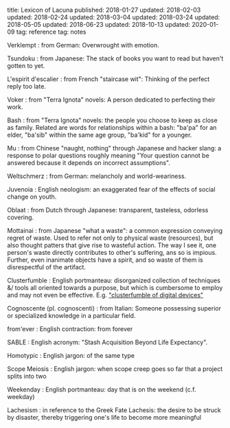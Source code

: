 title: Lexicon of Lacuna
published: 2018-01-27
updated: 2018-02-03
updated: 2018-02-24
updated: 2018-03-04
updated: 2018-03-24
updated: 2018-05-05
updated: 2018-06-23
updated: 2018-10-13
updated: 2020-01-09
tag: reference
tag: notes

Verklempt
:   from German: Overwrought with emotion.

Tsundoku
:   from Japanese: The stack of books you want to read but haven't gotten to yet.

L'espirit d'escalier
:   from French "staircase wit": Thinking of the perfect reply too late.

Voker
:   from "Terra Ignota" novels: A person dedicated to perfecting their work.

Bash
:   from "Terra Ignota" novels: the people you choose to keep as close as family.
    Related are words for relationships within a bash: "ba'pa" for an elder, "ba'sib" within the same age group, "ba'kid" for a younger.

Mu
:   from Chinese "naught, nothing" through Japanese and hacker slang: a response to polar questions roughly meaning "Your question cannot be answered because it depends on incorrect assumptions".

Weltschmerz
:   from German: melancholy and world-weariness.

Juvenoia
:   English neologism: an exaggerated fear of the effects of social change on youth.

Oblaat
:   from Dutch through Japanese: transparent, tasteless, odorless covering.

Mottainai
:   from Japanese "what a waste": a common expression conveying regret of waste.
    Used to refer not only to physical waste (resources), but also thought patters that give rise to wasteful action.
    The way I see it, one person's waste directly contributes to other's suffering, ans so is impious.
    Further, even inanimate objects have a spirit, and so waste of them is disrespectful of the artifact.

Clusterfumble
:   English portmanteau: disorganized collection of techniques &/ tools all oriented towards a purpose, but which is cumbersome to employ and may not even be effective.
    E.g. ["clusterfumble of digital devices"](http://www.utilware.com/gsd3.html)

Cognoscente (pl. cognoscenti)
:   from Italian: Someone possessing superior or specialized knowledge in a particular field.

from'ever
:   English contraction: from forever

SABLE
:   English acronym: "Stash Acquisition Beyond Life Expectancy".

Homotypic
:   English jargon: of the same type

Scope Meiosis
:   English jargon: when scope creep goes so far that a project splits into two

Weekenday
:   English portmanteau: day that is on the weekend (c.f. weekday)

Lachesism
:   in reference to the Greek Fate Lachesis: the desire to be struck by disaster, thereby triggering one's life to become more meaningful
